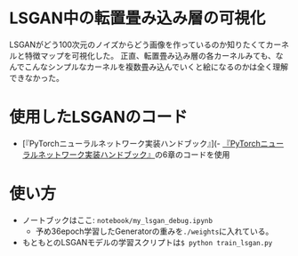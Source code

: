 
# LSGAN中の転置畳み込み層の可視化

LSGANがどう100次元のノイズからどう画像を作っているのか知りたくてカーネルと特徴マップを可視化した。
正直、転置畳み込み層の各カーネルみても、なんでこんなシンプルなカーネルを複数畳み込んでいくと絵になるのかは全く理解できなかった。

# 使用したLSGANのコード
-  [『PyTorchニューラルネットワーク実装ハンドブック』](-  [『PyTorchニューラルネットワーク実装ハンドブック』](https://github.com/miyamotok0105/pytorch_handbook)の6章のコードを使用


# 使い方
- ノートブックはここ: `notebook/my_lsgan_debug.ipynb`
    -  予め36epoch学習したGeneratorの重みを`./weights`に入れている。
- もともとのLSGANモデルの学習スクリプトは`$ python train_lsgan.py`



